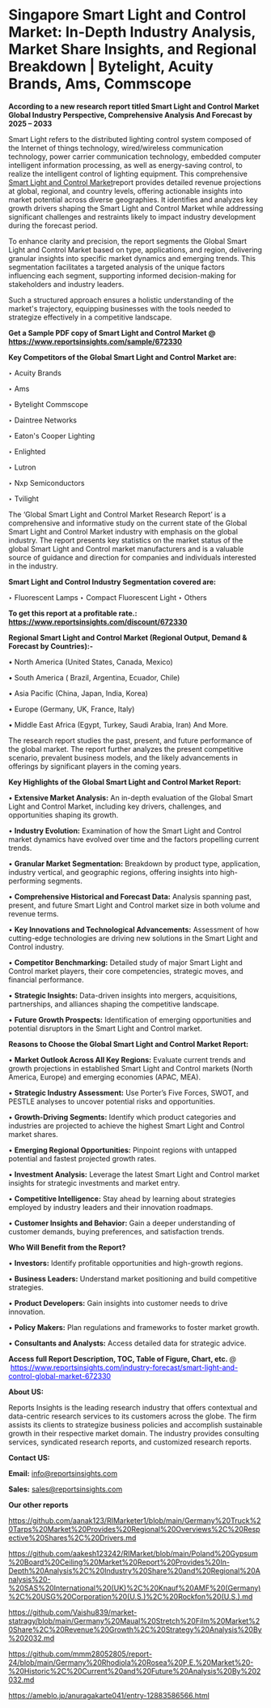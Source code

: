 # Singapore Smart Light and Control Market: In-Depth Industry Analysis, Market Share Insights, and Regional Breakdown | Bytelight, Acuity Brands, Ams, Commscope

<strong>According to a new research report titled Smart Light and Control Market Global Industry Perspective, Comprehensive Analysis And Forecast by 2025 – 2033</strong>

Smart Light refers to the distributed lighting control system composed of the Internet of things technology, wired/wireless communication technology, power carrier communication technology, embedded computer intelligent information processing, as well as energy-saving control, to realize the intelligent control of lighting equipment. This comprehensive <a href=https://www.reportsinsights.com/sample/672330>Smart Light and Control Market</a>report provides detailed revenue projections at global, regional, and country levels, offering actionable insights into market potential across diverse geographies. It identifies and analyzes key growth drivers shaping the Smart Light and Control Market while addressing significant challenges and restraints likely to impact industry development during the forecast period.

To enhance clarity and precision, the report segments the Global Smart Light and Control Market based on type, applications, and region, delivering granular insights into specific market dynamics and emerging trends. This segmentation facilitates a targeted analysis of the unique factors influencing each segment, supporting informed decision-making for stakeholders and industry leaders.

Such a structured approach ensures a holistic understanding of the market's trajectory, equipping businesses with the tools needed to strategize effectively in a competitive landscape.

<strong>Get a Sample PDF copy of Smart Light and Control Market </strong><strong>@<a href=https://www.reportsinsights.com/sample/672330 style=color:#0000ff;> https://www.reportsinsights.com/sample/672330</a></strong></font>

<strong>Key Competitors of the Global Smart Light and Control Market are:</strong>

‣ Acuity Brands

‣ Ams

‣ Bytelight Commscope

‣ Daintree Networks

‣ Eaton's Cooper Lighting

‣ Enlighted

‣ Lutron

‣ Nxp Semiconductors

‣ Tvilight

The ‘Global Smart Light and Control Market Research Report’ is a comprehensive and informative study on the current state of the Global Smart Light and Control Market industry with emphasis on the global industry. The report presents key statistics on the market status of the global Smart Light and Control market manufacturers and is a valuable source of guidance and direction for companies and individuals interested in the industry.

<strong>Smart Light and Control Industry Segmentation covered are:</strong>

‣ Fluorescent Lamps
‣ Compact Fluorescent Light
‣ Others

<strong>To get this report at a profitable rate.: <a href=https://www.reportsinsights.com/discount/672330 style=color:#0000ff;>https://www.reportsinsights.com/discount/672330</a></strong></font>

<strong>Regional Smart Light and Control Market (Regional Output, Demand &amp; Forecast by Countries):-</strong>

• North America (United States, Canada, Mexico)

• South America ( Brazil, Argentina, Ecuador, Chile)

• Asia Pacific (China, Japan, India, Korea)

• Europe (Germany, UK, France, Italy)

• Middle East Africa (Egypt, Turkey, Saudi Arabia, Iran) And More.

The research report studies the past, present, and future performance of the global market. The report further analyzes the present competitive scenario, prevalent business models, and the likely advancements in offerings by significant players in the coming years.

<strong>Key Highlights of the Global Smart Light and Control Market Report:</strong>

• <strong>Extensive Market Analysis:</strong> An in-depth evaluation of the Global Smart Light and Control Market, including key drivers, challenges, and opportunities shaping its growth.

• <strong>Industry Evolution:</strong> Examination of how the Smart Light and Control market dynamics have evolved over time and the factors propelling current trends.

• <strong>Granular Market Segmentation:</strong> Breakdown by product type, application, industry vertical, and geographic regions, offering insights into high-performing segments.

• <strong>Comprehensive Historical and Forecast Data:</strong> Analysis spanning past, present, and future Smart Light and Control market size in both volume and revenue terms.

• <strong>Key Innovations and Technological Advancements:</strong> Assessment of how cutting-edge technologies are driving new solutions in the Smart Light and Control industry.

• <strong>Competitor Benchmarking:</strong> Detailed study of major Smart Light and Control market players, their core competencies, strategic moves, and financial performance.

• <strong>Strategic Insights:</strong> Data-driven insights into mergers, acquisitions, partnerships, and alliances shaping the competitive landscape.

• <strong>Future Growth Prospects:</strong> Identification of emerging opportunities and potential disruptors in the Smart Light and Control market.

<strong>Reasons to Choose the Global Smart Light and Control Market Report:</strong>

• <strong>Market Outlook Across All Key Regions:</strong> Evaluate current trends and growth projections in established Smart Light and Control markets (North America, Europe) and emerging economies (APAC, MEA).

• <strong>Strategic Industry Assessment:</strong> Use Porter’s Five Forces, SWOT, and PESTLE analyses to uncover potential risks and opportunities.

• <strong>Growth-Driving Segments:</strong> Identify which product categories and industries are projected to achieve the highest Smart Light and Control market shares.

• <strong>Emerging Regional Opportunities:</strong> Pinpoint regions with untapped potential and fastest projected growth rates.

• <strong>Investment Analysis:</strong> Leverage the latest Smart Light and Control market insights for strategic investments and market entry.

• <strong>Competitive Intelligence:</strong> Stay ahead by learning about strategies employed by industry leaders and their innovation roadmaps.

• <strong>Customer Insights and Behavior:</strong> Gain a deeper understanding of customer demands, buying preferences, and satisfaction trends.

<strong>Who Will Benefit from the Report?</strong>

• <strong>Investors:</strong> Identify profitable opportunities and high-growth regions.

• <strong>Business Leaders:</strong> Understand market positioning and build competitive strategies.

• <strong>Product Developers:</strong> Gain insights into customer needs to drive innovation.

• <strong>Policy Makers:</strong> Plan regulations and frameworks to foster market growth.

• <strong>Consultants and Analysts:</strong> Access detailed data for strategic advice.
</ul>
<strong>Access full Report Description, TOC, Table of Figure, Chart, etc. </strong>@  <a href=https://www.reportsinsights.com/industry-forecast/smart-light-and-control-global-market-672330 style=color:#0000ff;>https://www.reportsinsights.com/industry-forecast/smart-light-and-control-global-market-672330</a></font>

<strong><strong>About US</strong>:</strong>

Reports Insights is the leading research industry that offers contextual and data-centric research services to its customers across the globe. The firm assists its clients to strategize business policies and accomplish sustainable growth in their respective market domain. The industry provides consulting services, syndicated research reports, and customized research reports.

<strong>Contact US:</strong>

<p class=""""><b>Email:</b> <a href=mailto:info@reportsinsights.com>info@reportsinsights.com</a></p>
<p class=""""><b>Sales:</b> <a href=mailto:sales@reportsinsights.com>sales@reportsinsights.com</a></p>

<strong>Our other reports</strong>

<a href=https://github.com/aanak123/RIMarketer1/blob/main/Germany%20Truck%20Tarps%20Market%20Provides%20Regional%20Overviews%2C%20Respective%20Shares%2C%20Drivers.md>https://github.com/aanak123/RIMarketer1/blob/main/Germany%20Truck%20Tarps%20Market%20Provides%20Regional%20Overviews%2C%20Respective%20Shares%2C%20Drivers.md</a>

<a href=https://github.com/aakesh123242/RIMarket/blob/main/Poland%20Gypsum%20Board%20Ceiling%20Market%20Report%20Provides%20In-Depth%20Analysis%2C%20Industry%20Share%20and%20Regional%20Analysis%20-%20SAS%20International%20(UK)%2C%20Knauf%20AMF%20(Germany)%2C%20USG%20Corporation%20(U.S.)%2C%20Rockfon%20(U.S.).md>https://github.com/aakesh123242/RIMarket/blob/main/Poland%20Gypsum%20Board%20Ceiling%20Market%20Report%20Provides%20In-Depth%20Analysis%2C%20Industry%20Share%20and%20Regional%20Analysis%20-%20SAS%20International%20(UK)%2C%20Knauf%20AMF%20(Germany)%2C%20USG%20Corporation%20(U.S.)%2C%20Rockfon%20(U.S.).md</a>

<a href=https://github.com/Vaishu839/market-statragy/blob/main/Germany%20Maual%20Stretch%20Film%20Market%20Share%2C%20Revenue%20Growth%2C%20Strategy%20Analysis%20By%202032.md>https://github.com/Vaishu839/market-statragy/blob/main/Germany%20Maual%20Stretch%20Film%20Market%20Share%2C%20Revenue%20Growth%2C%20Strategy%20Analysis%20By%202032.md</a>

<a href=https://github.com/mmm28052805/report-24/blob/main/Germany%20Rhodiola%20Rosea%20P.E.%20Market%20-%20Historic%2C%20Current%20and%20Future%20Analysis%20By%202032.md>https://github.com/mmm28052805/report-24/blob/main/Germany%20Rhodiola%20Rosea%20P.E.%20Market%20-%20Historic%2C%20Current%20and%20Future%20Analysis%20By%202032.md</a>

<a href=https://ameblo.jp/anuragakarte041/entry-12883586566.html>https://ameblo.jp/anuragakarte041/entry-12883586566.html</a>
